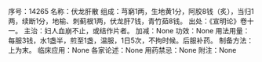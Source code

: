 序号：14265
名称：伏龙肝散
组成：芎窮1两，生地黄1分，阿胶8钱（炙），当归1两，续断1分，地榆、刺蓟根1两，伏龙肝7钱，青竹茹8钱。
出处：《宣明论》卷十一。
主治：妇人血崩不止，或结作片者。
加减：None
功效：None
用法用量：每服3钱，水1盏半，煎至1盏，温服，1日5次，不拘时候。后服补药。
制备方法：上为末。
临床应用：None
各家论述：None
用药禁忌：None
附注：None
